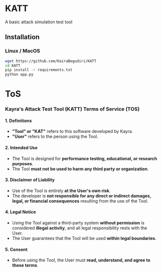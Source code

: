 # KATT
A basic attack simulation test tool

## Installation

### Linux / MacOS
```sh
wget https://github.com/KairaBegudiri/KATT
cd KATT
pip install -r requirements.txt
python app.py
```

# ToS
### Kayra's Attack Test Tool (KATT) Terms of Service (TOS)

#### 1. Definitions
- **"Tool" or "KAT"** refers to this software developed by Kayra.  
- **"User"** refers to the person using the Tool.  

#### 2. Intended Use
- The Tool is designed for **performance testing, educational, or research purposes**.  
- The Tool **must not be used to harm any third party or organization**.  

#### 3. Disclaimer of Liability
- Use of the Tool is entirely **at the User's own risk**.  
- The developer is **not responsible for any direct or indirect damages, legal, or financial consequences** resulting from the use of the Tool.  

#### 4. Legal Notice
- Using the Tool against a third-party system **without permission** is considered **illegal activity**, and all legal responsibility rests with the User.
- The User guarantees that the Tool will be used **within legal boundaries**.  

#### 5. Consent
- Before using the Tool, the User must **read, understand, and agree to these terms**.

